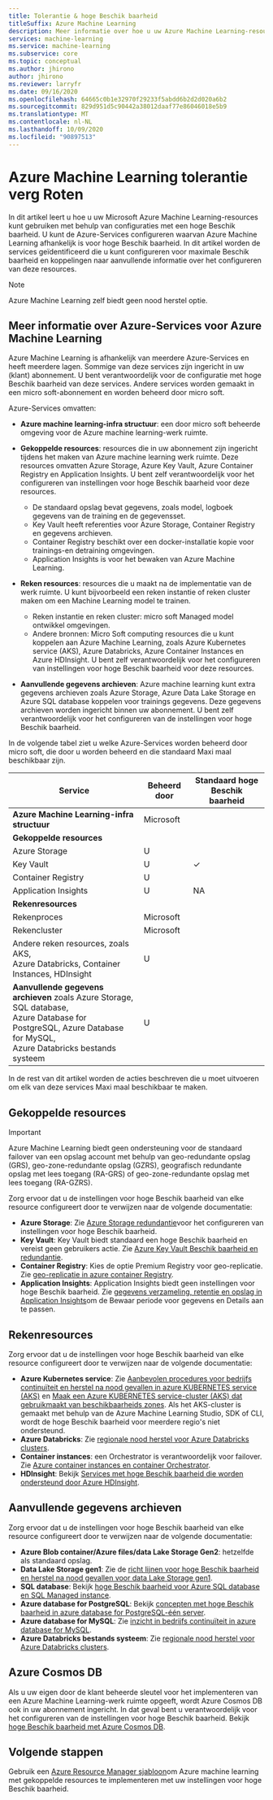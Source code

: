 ```yaml
---
title: Tolerantie & hoge Beschik baarheid
titleSuffix: Azure Machine Learning
description: Meer informatie over hoe u uw Azure Machine Learning-resources flexibeler maakt voor storingen met behulp van een configuratie met een hoge Beschik baarheid.
services: machine-learning
ms.service: machine-learning
ms.subservice: core
ms.topic: conceptual
ms.author: jhirono
author: jhirono
ms.reviewer: larryfr
ms.date: 09/16/2020
ms.openlocfilehash: 64665c0b1e32970f29233f5abdd6b2d2d020a6b2
ms.sourcegitcommit: 829d951d5c90442a38012daaf77e86046018e5b9
ms.translationtype: MT
ms.contentlocale: nl-NL
ms.lasthandoff: 10/09/2020
ms.locfileid: "90897513"
---
```

# <a name="increase-azure-machine-learning-resiliency"></a>Azure Machine Learning tolerantie verg Roten



In dit artikel leert u hoe u uw Microsoft Azure Machine Learning-resources kunt gebruiken met behulp van configuraties met een hoge Beschik baarheid. U kunt de Azure-Services configureren waarvan Azure Machine Learning afhankelijk is voor hoge Beschik baarheid. In dit artikel worden de services geïdentificeerd die u kunt configureren voor maximale Beschik baarheid en koppelingen naar aanvullende informatie over het configureren van deze resources.

> [!NOTE]
> Azure Machine Learning zelf biedt geen nood herstel optie.

## <a name="understand-azure-services-for-azure-machine-learning"></a>Meer informatie over Azure-Services voor Azure Machine Learning

Azure Machine Learning is afhankelijk van meerdere Azure-Services en heeft meerdere lagen. Sommige van deze services zijn ingericht in uw (klant) abonnement. U bent verantwoordelijk voor de configuratie met hoge Beschik baarheid van deze services. Andere services worden gemaakt in een micro soft-abonnement en worden beheerd door micro soft. 

Azure-Services omvatten:

* **Azure machine learning-infra structuur**: een door micro soft beheerde omgeving voor de Azure machine learning-werk ruimte.

* **Gekoppelde resources**: resources die in uw abonnement zijn ingericht tijdens het maken van Azure machine learning werk ruimte. Deze resources omvatten Azure Storage, Azure Key Vault, Azure Container Registry en Application Insights. U bent zelf verantwoordelijk voor het configureren van instellingen voor hoge Beschik baarheid voor deze resources.
  * De standaard opslag bevat gegevens, zoals model, logboek gegevens van de training en de gegevensset.
  * Key Vault heeft referenties voor Azure Storage, Container Registry en gegevens archieven.
  * Container Registry beschikt over een docker-installatie kopie voor trainings-en detraining omgevingen.
  * Application Insights is voor het bewaken van Azure Machine Learning.

* **Reken resources**: resources die u maakt na de implementatie van de werk ruimte. U kunt bijvoorbeeld een reken instantie of reken cluster maken om een Machine Learning model te trainen.
  * Reken instantie en reken cluster: micro soft Managed model ontwikkel omgevingen.
  * Andere bronnen: Micro Soft computing resources die u kunt koppelen aan Azure Machine Learning, zoals Azure Kubernetes service (AKS), Azure Databricks, Azure Container Instances en Azure HDInsight. U bent zelf verantwoordelijk voor het configureren van instellingen voor hoge Beschik baarheid voor deze resources.

* **Aanvullende gegevens archieven**: Azure machine learning kunt extra gegevens archieven zoals Azure Storage, Azure Data Lake Storage en Azure SQL database koppelen voor trainings gegevens.  Deze gegevens archieven worden ingericht binnen uw abonnement. U bent zelf verantwoordelijk voor het configureren van de instellingen voor hoge Beschik baarheid.

In de volgende tabel ziet u welke Azure-Services worden beheerd door micro soft, die door u worden beheerd en die standaard Maxi maal beschikbaar zijn.

| Service | Beheerd door | Standaard hoge Beschik baarheid |
| ----- | ----- | ----- |
| **Azure Machine Learning-infra structuur** | Microsoft | |
| **Gekoppelde resources** |
| Azure Storage | U | |
| Key Vault | U | ✓ |
| Container Registry | U | |
| Application Insights | U | NA |
| **Rekenresources** |
| Rekenproces | Microsoft |  |
| Rekencluster | Microsoft |  |
| Andere reken resources, zoals AKS, <br>Azure Databricks, Container Instances, HDInsight | U |  |
| **Aanvullende gegevens archieven** zoals Azure Storage, SQL database,<br> Azure Database for PostgreSQL, Azure Database for MySQL, <br>Azure Databricks bestands systeem | U | |

In de rest van dit artikel worden de acties beschreven die u moet uitvoeren om elk van deze services Maxi maal beschikbaar te maken.

## <a name="associated-resources"></a>Gekoppelde resources

> [!IMPORTANT]
> Azure Machine Learning biedt geen ondersteuning voor de standaard failover van een opslag account met behulp van geo-redundante opslag (GRS), geo-zone-redundante opslag (GZRS), geografisch redundante opslag met lees toegang (RA-GRS) of geo-zone-redundante opslag met lees toegang (RA-GZRS).

Zorg ervoor dat u de instellingen voor hoge Beschik baarheid van elke resource configureert door te verwijzen naar de volgende documentatie:

* **Azure Storage**: Zie [Azure Storage redundantie](https://docs.microsoft.com/azure/storage/common/storage-redundancy)voor het configureren van instellingen voor hoge Beschik baarheid.
* **Key Vault**: Key Vault biedt standaard een hoge Beschik baarheid en vereist geen gebruikers actie.  Zie [Azure Key Vault Beschik baarheid en redundantie](https://docs.microsoft.com/azure/key-vault/general/disaster-recovery-guidance).
* **Container Registry**: Kies de optie Premium Registry voor geo-replicatie. Zie [geo-replicatie in azure container Registry](https://docs.microsoft.com/azure/container-registry/container-registry-geo-replication).
* **Application Insights**: Application Insights biedt geen instellingen voor hoge Beschik baarheid. Zie [gegevens verzameling, retentie en opslag in Application Insights](https://docs.microsoft.com/azure/azure-monitor/app/data-retention-privacy#how-long-is-the-data-kept)om de Bewaar periode voor gegevens en Details aan te passen.

## <a name="compute-resources"></a>Rekenresources

Zorg ervoor dat u de instellingen voor hoge Beschik baarheid van elke resource configureert door te verwijzen naar de volgende documentatie:

* **Azure Kubernetes service**: Zie [Aanbevolen procedures voor bedrijfs continuïteit en herstel na nood gevallen in azure KUBERNETES service (AKS)](https://docs.microsoft.com/azure/aks/operator-best-practices-multi-region) en [Maak een Azure KUBERNETES service-cluster (AKS) dat gebruikmaakt van beschikbaarheids zones](https://docs.microsoft.com/azure/aks/availability-zones). Als het AKS-cluster is gemaakt met behulp van de Azure Machine Learning Studio, SDK of CLI, wordt de hoge Beschik baarheid voor meerdere regio's niet ondersteund.
* **Azure Databricks**: Zie [regionale nood herstel voor Azure Databricks clusters](https://docs.microsoft.com/azure/azure-databricks/howto-regional-disaster-recovery).
* **Container instances**: een Orchestrator is verantwoordelijk voor failover. Zie [Azure container instances en container Orchestrator](https://docs.microsoft.com/azure/container-instances/container-instances-orchestrator-relationship).
* **HDInsight**: Bekijk [Services met hoge Beschik baarheid die worden ondersteund door Azure HDInsight](https://docs.microsoft.com/azure/hdinsight/hdinsight-high-availability-components).

## <a name="additional-data-stores"></a>Aanvullende gegevens archieven

Zorg ervoor dat u de instellingen voor hoge Beschik baarheid van elke resource configureert door te verwijzen naar de volgende documentatie:

* **Azure Blob container/Azure files/data Lake Storage Gen2**: hetzelfde als standaard opslag.
* **Data Lake Storage gen1**: Zie de [richt lijnen voor hoge Beschik baarheid en herstel na nood gevallen voor data Lake Storage gen1](https://docs.microsoft.com/azure/data-lake-store/data-lake-store-disaster-recovery-guidance).
* **SQL database**: Bekijk [hoge Beschik baarheid voor Azure SQL database en SQL Managed instance](https://docs.microsoft.com/azure/sql-database/sql-database-high-availability).
* **Azure database for PostgreSQL**: Bekijk [concepten met hoge Beschik baarheid in azure database for PostgreSQL-één server](https://docs.microsoft.com/azure/postgresql/concepts-high-availability).
* **Azure database for MySQL**: Zie [inzicht in bedrijfs continuïteit in azure database for MySQL](https://docs.microsoft.com/azure/mysql/concepts-business-continuity).
* **Azure Databricks bestands systeem**: Zie [regionale nood herstel voor Azure Databricks clusters](https://docs.microsoft.com/azure/azure-databricks/howto-regional-disaster-recovery).

## <a name="azure-cosmos-db"></a>Azure Cosmos DB

Als u uw eigen door de klant beheerde sleutel voor het implementeren van een Azure Machine Learning-werk ruimte opgeeft, wordt Azure Cosmos DB ook in uw abonnement ingericht. In dat geval bent u verantwoordelijk voor het configureren van de instellingen voor hoge Beschik baarheid. Bekijk [hoge Beschik baarheid met Azure Cosmos DB](https://docs.microsoft.com/azure/cosmos-db/high-availability).

## <a name="next-steps"></a>Volgende stappen

Gebruik een [Azure Resource Manager sjabloon](https://github.com/Azure/azure-quickstart-templates/tree/master/201-machine-learning-advanced)om Azure machine learning met gekoppelde resources te implementeren met uw instellingen voor hoge Beschik baarheid.
